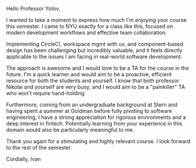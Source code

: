 Hello Professor Yotov, 

I wanted to take a moment to express how much I'm enjoying your course this semester. I came to NYU exactly for a class like this, focused on modern development workflows and effective team collaboration. 

Implementing CircleCI, workspace mgmt with uv, and component-based design has been challenging but incredibly valuable, and it feels directly applicable to the issues I am facing in real-world software development.

The approach is awesome and I would love to be a TA for the course in the future. I'm a quick learner and would aim to be a proactive, efficient resource for both the students and yourself. I know that both professor Nikolai and yourself are very busy, and I would aim to be a "painkiller" TA who won't require hand-holding

Furthermore, coming from an undergraduate background at Stern and having spent a summer at Goldman before fully pivoting to software engineering, I have a strong appreciation for rigorous environments and a deep interest in fintech. Potentially learning from your experience in this domain would also be particularly meaningful to me.

Thank you again for a stimulating and highly relevant course. I look forward to the rest of the semester.

Cordially,
Ivan